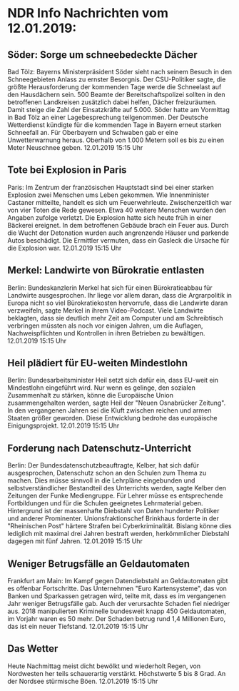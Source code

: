 # NDR Info Nachrichten vom 12.01.2019:


## Söder: Sorge um schneebedeckte Dächer
Bad Tölz: Bayerns Ministerpräsident Söder sieht nach seinem Besuch in den Schneegebieten Anlass zu ernster Besorgnis. Der CSU-Politiker sagte, die größte Herausforderung der kommenden Tage werde die Schneelast auf den Hausdächern sein. 500 Beamte der Bereitschaftspolizei sollten in den betroffenen Landkreisen zusätzlich dabei helfen, Dächer freizuräumen. Damit steige die Zahl der Einsatzkräfte auf 5.000. Söder hatte am Vormittag in Bad Tölz an einer Lagebesprechung teilgenommen. Der Deutsche Wetterdienst kündigte für die kommenden Tage in Bayern erneut starken Schneefall an. Für Oberbayern und Schwaben gab er eine Unwetterwarnung heraus. Oberhalb von 1.000 Metern soll es bis zu einen Meter Neuschnee geben. 12.01.2019 15:15 Uhr 

## Tote bei Explosion in Paris
Paris: Im Zentrum der französischen Hauptstadt sind bei einer starken Explosion zwei Menschen ums Leben gekommen. Wie Innenminister Castaner mitteilte, handelt es sich um Feuerwehrleute. Zwischenzeitlich war von vier Toten die Rede gewesen. Etwa 40 weitere Menschen wurden den Angaben zufolge verletzt. Die Explosion hatte sich heute früh in einer Bäckerei ereignet. In dem betroffenen Gebäude brach ein Feuer aus. Durch die Wucht der Detonation wurden auch angrenzende Häuser und parkende Autos beschädigt. Die Ermittler vermuten, dass ein Gasleck die Ursache für die Explosion war. 12.01.2019 15:15 Uhr 

## Merkel: Landwirte von Bürokratie entlasten
Berlin: Bundeskanzlerin Merkel hat sich für einen Bürokratieabbau für Landwirte ausgesprochen. Ihr liege vor allem daran, dass die Argrarpolitik in Europa nicht so viel Bürokratiekosten hervorrufe, dass die Landwirte daran verzweifeln, sagte Merkel in ihrem Video-Podcast. Viele Landwirte beklagten, dass sie deutlich mehr Zeit am Computer und am Schreibtisch verbringen müssten als noch vor einigen Jahren, um die Auflagen, Nachweispflichten und Kontrollen in ihren Betrieben zu bewältigen. 12.01.2019 15:15 Uhr 

## Heil plädiert für EU-weiten Mindestlohn
Berlin:	Bundesarbeitsminister Heil setzt sich dafür ein, dass EU-weit ein Mindestlohn eingeführt wird. Nur wenn es gelinge, den sozialen Zusammenhalt zu stärken, könne die Europäische Union zusammengehalten werden, sagte Heil der "Neuen Osnabrücker Zeitung". In den vergangenen Jahren sei die Kluft zwischen reichen und armen Staaten größer geworden. Diese Entwicklung bedrohe das europäische Einigungsprojekt. 12.01.2019 15:15 Uhr 

## Forderung nach Datenschutz-Unterricht
Berlin: Der Bundesdatenschutzbeauftragte, Kelber, hat sich dafür ausgesprochen, Datenschutz schon an den Schulen zum Thema zu machen. Dies müsse sinnvoll in die Lehrpläne eingebunden und selbstverständlicher Bestandteil des Unterrichts werden, sagte Kelber den Zeitungen der Funke Mediengruppe. Für Lehrer müsse es entsprechende Fortbildungen und für die Schulen geeignetes Lehrmaterial geben. Hintergrund ist der massenhafte Diebstahl von Daten hunderter Politiker und anderer Prominenter. Unionsfraktionschef Brinkhaus forderte in der "Rheinischen Post" härtere Strafen bei Cyberkriminalität. Bislang könne dies lediglich mit maximal drei Jahren bestraft werden, herkömmlicher Diebstahl dagegen mit fünf Jahren. 12.01.2019 15:15 Uhr 

## Weniger Betrugsfälle an Geldautomaten
Frankfurt am Main: Im Kampf gegen Datendiebstahl an Geldautomaten gibt es offenbar Fortschritte. Das Unternehmen "Euro Kartensysteme", das von Banken und Sparkassen getragen wird, teilte mit, dass es im vergangenen Jahr weniger Betrugsfälle gab. Auch der verursachte Schaden fiel niedriger aus. 2018 manipulierten Kriminelle bundesweit knapp 450 Geldautomaten, im Vorjahr waren es 50 mehr. Der Schaden betrug rund 1,4 Millionen Euro, das ist ein neuer Tiefstand. 12.01.2019 15:15 Uhr 

## Das Wetter
Heute Nachmittag meist dicht bewölkt und wiederholt Regen, von Nordwesten her teils schauerartig verstärkt. Höchstwerte 5 bis 8 Grad. An der Nordsee stürmische Böen. 12.01.2019 15:15 Uhr 
